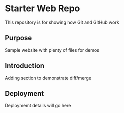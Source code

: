 # Starter Web Repo

This repository is for showing how Git and GitHub work

## Purpose

Sample website with plenty of files for demos

## Introduction

Adding section to demonstrate diff/merge

## Deployment

Deploymemt details will go here